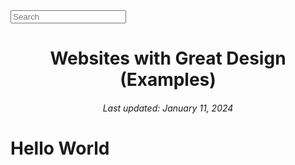 <!DOCTYPE html>
<html lang="en">
<head>
    <meta charset="UTF-8">
    <meta name="viewport" content="width=device-width, initial-scale=1.0">
    <link rel="stylesheet" href="style.css">
</head>
<body>
    <div id="input_01">
        <input type="text" name="Research" placeholder="Search">
    </div>
    <div id="Head">
        <h1 class="h1_01"style="text-align: center;">Websites with Great Design (Examples)</h1>
        <h6 class="h6_01"style="text-align: center;">Last updated: January 11, 2024</h6>
    </div>
    <h1 id="Hello_01">Hello World</h1>
</body>
</html>
